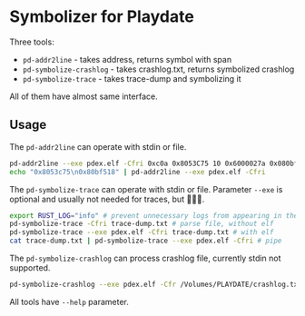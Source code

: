 # Symbolizer for Playdate

Three tools:
- `pd-addr2line` - takes address, returns symbol with span
- `pd-symbolize-crashlog` - takes crashlog.txt, returns symbolized crashlog
- `pd-symbolize-trace` - takes trace-dump and symbolizing it

All of them have almost same interface.


## Usage

The `pd-addr2line` can operate with stdin or file.
```bash
pd-addr2line --exe pdex.elf -Cfri 0xc0a 0x8053C75 10 0x6000027a 0x080bf518
echo "0x8053c75\n0x80bf518" | pd-addr2line --exe pdex.elf -Cfri
```

The `pd-symbolize-trace` can operate with stdin or file.
Parameter `--exe` is optional and usually not needed for traces, but 🤷🏻‍♂️.
```bash
export RUST_LOG="info" # prevent unnecessary logs from appearing in the output
pd-symbolize-trace -Cfri trace-dump.txt # parse file, without elf
pd-symbolize-trace --exe pdex.elf -Cfri trace-dump.txt # with elf
cat trace-dump.txt | pd-symbolize-trace --exe pdex.elf -Cfri # pipe
```

The `pd-symbolize-crashlog` can process crashlog file, currently stdin not supported.
```bash
pd-symbolize-crashlog --exe pdex.elf -Cfr /Volumes/PLAYDATE/crashlog.txt
```

All tools have `--help` parameter.
